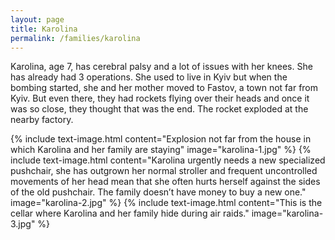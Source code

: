 ```yaml
---
layout: page
title: Karolina
permalink: /families/karolina
---
```


Karolina, age 7, has cerebral palsy and a lot of issues with her knees. She has already had 3 operations. She used to live in Kyiv but when the bombing started, she and her mother moved to Fastov, a town not far from Kyiv. But even there, they had rockets flying over their heads and once it was so close, they thought that was the end. The rocket exploded at the nearby factory.

{% include text-image.html content="Explosion not far from the house in which Karolina and her family are staying" image="karolina-1.jpg" %}
{% include text-image.html content="Karolina urgently needs a new specialized pushchair, she has outgrown her normal stroller and frequent uncontrolled movements of her head mean that she often hurts herself against the sides of the old pushchair. The family doesn’t have money to buy a new one." image="karolina-2.jpg" %}
{% include text-image.html content="This is the cellar where Karolina and her family hide during air raids." image="karolina-3.jpg" %}
